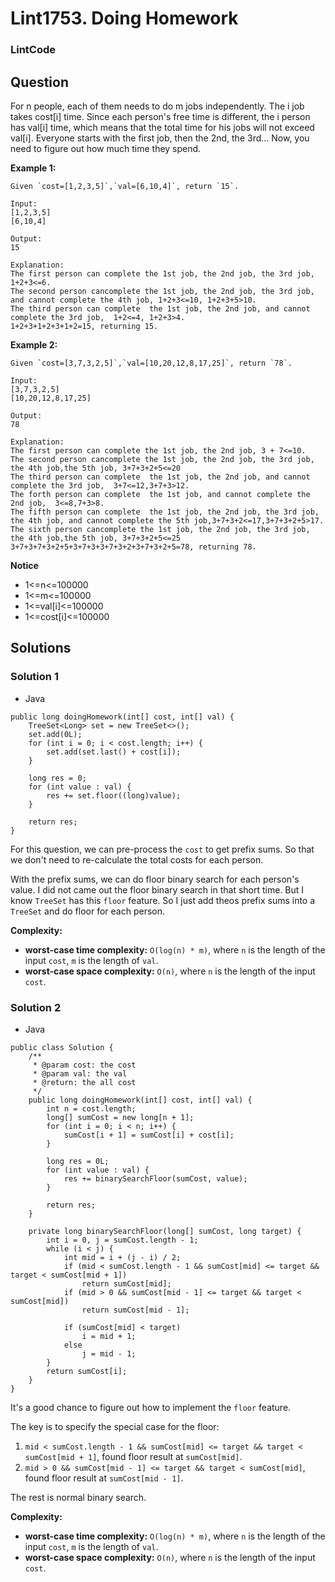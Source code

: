 # Lint1753. Doing Homework

### LintCode

## Question

For n people, each of them needs to do m jobs independently.
The i job takes cost[i] time. Since each person's free time is different, the i person has val[i] time, which means that the total time for his jobs will not exceed val[i]. Everyone starts with the first job, then the 2nd, the 3rd... Now, you need to figure out how much time they spend.

**Example 1:**
```
Given `cost=[1,2,3,5]`,`val=[6,10,4]`, return `15`.

Input:
[1,2,3,5]
[6,10,4]

Output:
15

Explanation:
The first person can complete the 1st job, the 2nd job, the 3rd job, 1+2+3<=6.
The second person cancomplete the 1st job, the 2nd job, the 3rd job, and cannot complete the 4th job, 1+2+3<=10, 1+2+3+5>10.
The third person can complete  the 1st job, the 2nd job, and cannot complete the 3rd job,  1+2<=4, 1+2+3>4.
1+2+3+1+2+3+1+2=15, returning 15.
```

**Example 2:**

```
Given `cost=[3,7,3,2,5]`,`val=[10,20,12,8,17,25]`, return `78`.

Input:
[3,7,3,2,5]
[10,20,12,8,17,25]

Output:
78

Explanation:
The first person can complete the 1st job, the 2nd job, 3 + 7<=10.
The second person cancomplete the 1st job, the 2nd job, the 3rd job, the 4th job,the 5th job, 3+7+3+2+5<=20
The third person can complete  the 1st job, the 2nd job, and cannot complete the 3rd job,  3+7<=12,3+7+3>12.
The forth person can complete  the 1st job, and cannot complete the 2nd job,  3<=8,7+3>8.
The fifth person can complete  the 1st job, the 2nd job, the 3rd job, the 4th job, and cannot complete the 5th job,3+7+3+2<=17,3+7+3+2+5>17.
The sixth person cancomplete the 1st job, the 2nd job, the 3rd job, the 4th job,the 5th job, 3+7+3+2+5<=25
3+7+3+7+3+2+5+3+7+3+3+7+3+2+3+7+3+2+5=78, returning 78.
```

**Notice**

* 1<=n<=100000
* 1<=m<=100000
* 1<=val[i]<=100000
* 1<=cost[i]<=100000

## Solutions

### Solution 1

* Java
```
public long doingHomework(int[] cost, int[] val) {
    TreeSet<Long> set = new TreeSet<>();
    set.add(0L);
    for (int i = 0; i < cost.length; i++) {
        set.add(set.last() + cost[i]);
    }
    
    long res = 0;
    for (int value : val) {
        res += set.floor((long)value);
    }
    
    return res;
}
```

For this question, we can pre-process the `cost` to get prefix sums. So that we don't need to re-calculate the total costs for each person.

With the prefix sums, we can do floor binary search for each person's value. I did not came out the floor binary search in that short time. But I know `TreeSet` has this `floor` feature. So I just add theos prefix sums into a `TreeSet` and do floor for each person.

**Complexity:**

* **worst-case time complexity:** `O(log(n) * m)`, where `n` is the length of the input `cost`, `m` is the length of `val`.
* **worst-case space complexity:** `O(n)`, where `n` is the length of the input `cost`.

### Solution 2

* Java
```
public class Solution {
    /**
     * @param cost: the cost
     * @param val: the val
     * @return: the all cost
     */
    public long doingHomework(int[] cost, int[] val) {
        int n = cost.length;
        long[] sumCost = new long[n + 1];
        for (int i = 0; i < n; i++) {
            sumCost[i + 1] = sumCost[i] + cost[i];
        }
        
        long res = 0L;
        for (int value : val) {
            res += binarySearchFloor(sumCost, value);
        }
        
        return res;
    }
    
    private long binarySearchFloor(long[] sumCost, long target) {
        int i = 0, j = sumCost.length - 1;
        while (i < j) {
            int mid = i + (j - i) / 2;
            if (mid < sumCost.length - 1 && sumCost[mid] <= target && target < sumCost[mid + 1])    
                return sumCost[mid];
            if (mid > 0 && sumCost[mid - 1] <= target && target < sumCost[mid])
                return sumCost[mid - 1];
            
            if (sumCost[mid] < target)
                i = mid + 1;
            else
                j = mid - 1;
        }
        return sumCost[i];
    }
}
```

It's a good chance to figure out how to implement the `floor` feature.

The key is to specify the special case for the floor:

1. `mid < sumCost.length - 1 && sumCost[mid] <= target && target < sumCost[mid + 1]`, found floor result at `sumCost[mid]`.
2. `mid > 0 && sumCost[mid - 1] <= target && target < sumCost[mid]`, found floor result at `sumCost[mid - 1]`.

The rest is normal binary search.

**Complexity:**

* **worst-case time complexity:** `O(log(n) * m)`, where `n` is the length of the input `cost`, `m` is the length of `val`.
* **worst-case space complexity:** `O(n)`, where `n` is the length of the input `cost`.
